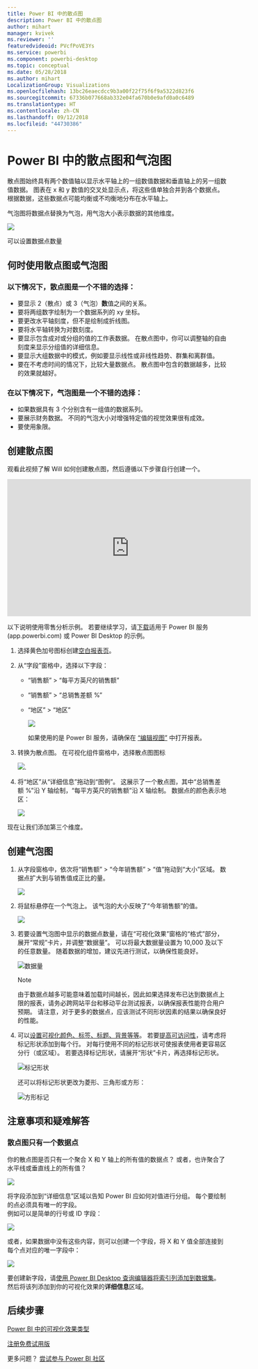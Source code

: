 ```yaml
---
title: Power BI 中的散点图
description: Power BI 中的散点图
author: mihart
manager: kvivek
ms.reviewer: ''
featuredvideoid: PVcfPoVE3Ys
ms.service: powerbi
ms.component: powerbi-desktop
ms.topic: conceptual
ms.date: 05/28/2018
ms.author: mihart
LocalizationGroup: Visualizations
ms.openlocfilehash: 13bc26eaecdcc9b3a00f22f75f6f9a5322d823f6
ms.sourcegitcommit: 67336b077668ab332e04fa670b0e9afd0a0c6489
ms.translationtype: HT
ms.contentlocale: zh-CN
ms.lasthandoff: 09/12/2018
ms.locfileid: "44730386"
---
```

# <a name="scatter-charts-and-bubble-charts-in-power-bi"></a>Power BI 中的散点图和气泡图
散点图始终具有两个数值轴以显示水平轴上的一组数值数据和垂直轴上的另一组数值数据。 图表在 x 和 y 数值的交叉处显示点，将这些值单独合并到各个数据点。 根据数据，这些数据点可能均衡或不均衡地分布在水平轴上。

气泡图将数据点替换为气泡，用气泡大小表示数据的其他维度。

![](media/power-bi-visualization-scatter/power-bi-bubble-chart.png)

可以设置数据点数量  

## <a name="when-to-use-a-scatter-chart-or-bubble-chart"></a>何时使用散点图或气泡图
### <a name="scatter-charts-are-a-great-choice"></a>以下情况下，散点图是一个不错的选择：
* 要显示 2（散点）或 3（气泡）**数**值之间的关系。
* 要将两组数字绘制为一个数据系列的 xy 坐标。
* 要更改水平轴刻度，但不是绘制成折线图。    
* 要将水平轴转换为对数刻度。
* 要显示包含成对或分组的值的工作表数据。 在散点图中，你可以调整轴的自由刻度来显示分组值的详细信息。
* 要显示大组数据中的模式，例如要显示线性或非线性趋势、群集和离群值。
* 要在不考虑时间的情况下，比较大量数据点。  散点图中包含的数据越多，比较的效果就越好。

### <a name="bubble-charts-are-a-great-choice"></a>在以下情况下，气泡图是一个不错的选择：
* 如果数据具有 3 个分别含有一组值的数据系列。
* 要展示财务数据。  不同的气泡大小对增强特定值的视觉效果很有成效。
* 要使用象限。

## <a name="create-a-scatter-chart"></a>创建散点图
观看此视频了解 Will 如何创建散点图，然后遵循以下步骤自行创建一个。

<iframe width="560" height="315" src="https://www.youtube.com/embed/PVcfPoVE3Ys?list=PL1N57mwBHtN0JFoKSR0n-tBkUJHeMP2cP" frameborder="0" allowfullscreen></iframe>


以下说明使用零售分析示例。 若要继续学习，请[下载](../sample-datasets.md)适用于 Power BI 服务 (app.powerbi.com) 或 Power BI Desktop 的示例。   

1. 选择黄色加号图标创建[空白报表页](../power-bi-report-add-page.md)。
 
2. 从“字段”窗格中，选择以下字段：
   - “销售额” > “每平方英尺的销售额”
   - “销售额” > “总销售差额 %”
   - “地区” > “地区”

     ![](media/power-bi-visualization-scatter/power-bi-bar-chart.png)

     如果使用的是 Power BI 服务，请确保在 [“编辑视图”](../service-interact-with-a-report-in-editing-view.md) 中打开报表。

3. 转换为散点图。 在可视化组件窗格中，选择散点图图标

   ![](media/power-bi-visualization-scatter/pbi_scatter_chart_icon.png).

4. 将“地区”从“详细信息”拖动到“图例”。 这展示了一个散点图，其中“总销售差额 %”沿 Y 轴绘制，“每平方英尺的销售额”沿 X 轴绘制。 数据点的颜色表示地区：

    ![](media/power-bi-visualization-scatter/power-bi-scatter.png)

现在让我们添加第三个维度。

## <a name="create-a-bubble-chart"></a>创建气泡图

1. 从字段窗格中，依次将“销售额” > “今年销售额” > “值”拖动到“大小”区域。 数据点扩大到与销售值成正比的量。
   
   ![](media/power-bi-visualization-scatter/power-bi-bubble.png)

2. 将鼠标悬停在一个气泡上。 该气泡的大小反映了“今年销售额”的值。
   
    ![](media/power-bi-visualization-scatter/pbi_scatter_chart_hover.png)

3. 若要设置气泡图中显示的数据点数量，请在“可视化效果”窗格的“格式”部分，展开“常规”卡片，并调整“数据量”。 可以将最大数据量设置为 10,000 及以下的任意数量。 随着数据的增加，建议先进行测试，以确保性能良好。 

    ![数据量](./media/power-bi-visualization-scatter/pbi_scatter_data_volume.png) 

   > [!NOTE]
   > 由于数据点越多可能意味着加载时间越长，因此如果选择发布已达到数据点上限的报表，请务必跨网站平台和移动平台测试报表，以确保报表性能符合用户预期。 请注意，对于更多的数据点，应该测试不同形状因素的结果以确保良好的性能。

4. 可以[设置可视化颜色、标签、标题、背景等等](service-getting-started-with-color-formatting-and-axis-properties.md)。 若要[提高可访问性](../desktop-accessibility.md)，请考虑将标记形状添加到每个行。 对每行使用不同的标记形状可使报表使用者更容易区分行（或区域）。 若要选择标记形状，请展开“形状”卡片，再选择标记形状。

      ![标记形状](./media/power-bi-visualization-scatter/pbi_scatter_marker.png)

   还可以将标记形状更改为菱形、三角形或方形：

   ![方形标记](./media/power-bi-visualization-scatter/pbi_scatter_chart_hover_square.png)


## <a name="considerations-and-troubleshooting"></a>注意事项和疑难解答

### <a name="your-scatter-chart-has-only-one-data-point"></a>**散点图只有一个数据点**
你的散点图是否只有一个聚合 X 和 Y 轴上的所有值的数据点？  或者，也许聚合了水平线或垂直线上的所有值？

![](media/power-bi-visualization-scatter/pbi_scatter_tshoot1.png)

将字段添加到“详细信息”区域以告知 Power BI 应如何对值进行分组。 每个要绘制的点必须具有唯一的字段。  
例如可以是简单的行号或 ID 字段：

![](media/power-bi-visualization-scatter/pbi_scatter_tshoot.png)

或者，如果数据中没有这些内容，则可以创建一个字段，将 X 和 Y 值全部连接到每个点对应的唯一字段中：

![](media/power-bi-visualization-scatter/pbi_scatter_tshoot2.png)

要创建新字段，请[使用 Power BI Desktop 查询编辑器将索引列添加到数据集](../desktop-add-custom-column.md)。  然后将该列添加到你的可视化效果的**详细信息**区域。

## <a name="next-steps"></a>后续步骤
[Power BI 中的可视化效果类型](power-bi-visualization-types-for-reports-and-q-and-a.md)

[注册免费试用版](https://powerbi.microsoft.com/get-started/)  

更多问题？ [尝试参与 Power BI 社区](http://community.powerbi.com/)

